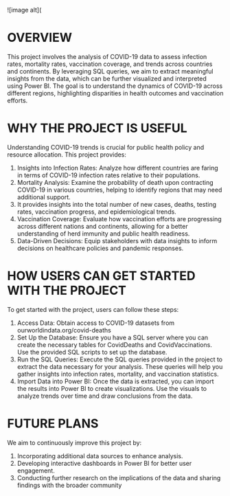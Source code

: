 ![image alt](
# OVERVIEW
This project involves the analysis of COVID-19 data to assess infection rates, mortality rates, vaccination coverage, and trends across countries and continents. 
By leveraging SQL queries, we aim to extract meaningful insights from the data, which can be further visualized and interpreted using Power BI. 
The goal is to understand the dynamics of COVID-19 across different regions, highlighting disparities in health outcomes and vaccination efforts.

# WHY THE PROJECT IS USEFUL
Understanding COVID-19 trends is crucial for public health policy and resource allocation. This project provides:
1. Insights into Infection Rates: Analyze how different countries are faring in terms of COVID-19 infection rates relative to their populations.
2. Mortality Analysis: Examine the probability of death upon contracting COVID-19 in various countries, helping to identify regions that may need additional support.
3. It provides insights into the total number of new cases, deaths, testing rates, vaccination progress, and epidemiological trends.
4. Vaccination Coverage: Evaluate how vaccination efforts are progressing across different nations and continents, allowing for a better understanding of herd immunity and public health readiness.
5. Data-Driven Decisions: Equip stakeholders with data insights to inform decisions on healthcare policies and pandemic responses.


# HOW USERS CAN GET STARTED WITH THE PROJECT
To get started with the project, users can follow these steps:
1. Access Data: Obtain access to COVID-19 datasets from ourworldindata.org/covid-deaths
2. Set Up the Database: Ensure you have a SQL server where you can create the necessary tables for CovidDeaths and CovidVaccinations. Use the provided SQL scripts to set up the database.
3. Run the SQL Queries: Execute the SQL queries provided in the project to extract the data necessary for your analysis. These queries will help you gather insights into infection rates, mortality, and vaccination statistics.
4. Import Data into Power BI: Once the data is extracted, you can import the results into Power BI to create visualizations. Use the visuals to analyze trends over time and draw conclusions from the data.

 # FUTURE PLANS
 We aim to continuously improve this project by:
1. Incorporating additional data sources to enhance analysis.
2. Developing interactive dashboards in Power BI for better user engagement.
3. Conducting further research on the implications of the data and sharing findings with the broader community
